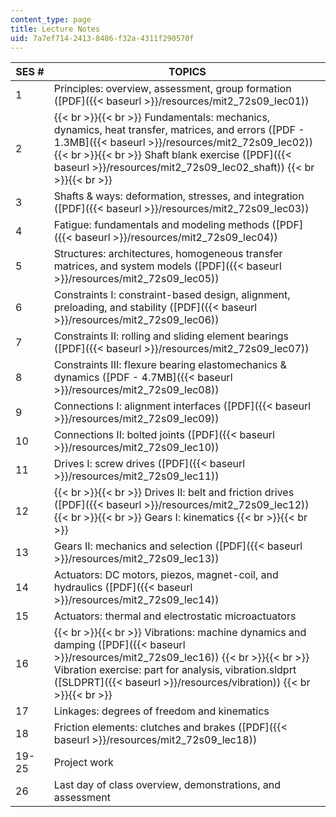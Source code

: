```yaml
---
content_type: page
title: Lecture Notes
uid: 7a7ef714-2413-8486-f32a-4311f290570f
---
```


| SES # | TOPICS |
| --- | --- |
| 1 | Principles: overview, assessment, group formation ([PDF]({{< baseurl >}}/resources/mit2_72s09_lec01)) |
| 2 |  {{< br >}}{{< br >}} Fundamentals: mechanics, dynamics, heat transfer, matrices, and errors ([PDF - 1.3MB]({{< baseurl >}}/resources/mit2_72s09_lec02)) {{< br >}}{{< br >}} Shaft blank exercise ([PDF]({{< baseurl >}}/resources/mit2_72s09_lec02_shaft)) {{< br >}}{{< br >}}  |
| 3 | Shafts & ways: deformation, stresses, and integration ([PDF]({{< baseurl >}}/resources/mit2_72s09_lec03)) |
| 4 | Fatigue: fundamentals and modeling methods ([PDF]({{< baseurl >}}/resources/mit2_72s09_lec04)) |
| 5 | Structures: architectures, homogeneous transfer matrices, and system models ([PDF]({{< baseurl >}}/resources/mit2_72s09_lec05)) |
| 6 | Constraints I: constraint-based design, alignment, preloading, and stability ([PDF]({{< baseurl >}}/resources/mit2_72s09_lec06)) |
| 7 | Constraints II: rolling and sliding element bearings ([PDF]({{< baseurl >}}/resources/mit2_72s09_lec07)) |
| 8 | Constraints III: flexure bearing elastomechanics & dynamics ([PDF - 4.7MB]({{< baseurl >}}/resources/mit2_72s09_lec08)) |
| 9 | Connections I: alignment interfaces ([PDF]({{< baseurl >}}/resources/mit2_72s09_lec09)) |
| 10 | Connections II: bolted joints ([PDF]({{< baseurl >}}/resources/mit2_72s09_lec10)) |
| 11 | Drives I: screw drives ([PDF]({{< baseurl >}}/resources/mit2_72s09_lec11)) |
| 12 |  {{< br >}}{{< br >}} Drives II: belt and friction drives ([PDF]({{< baseurl >}}/resources/mit2_72s09_lec12)) {{< br >}}{{< br >}} Gears I: kinematics {{< br >}}{{< br >}}  |
| 13 | Gears II: mechanics and selection ([PDF]({{< baseurl >}}/resources/mit2_72s09_lec13)) |
| 14 | Actuators: DC motors, piezos, magnet-coil, and hydraulics ([PDF]({{< baseurl >}}/resources/mit2_72s09_lec14)) |
| 15 | Actuators: thermal and electrostatic microactuators |
| 16 |  {{< br >}}{{< br >}} Vibrations: machine dynamics and damping ([PDF]({{< baseurl >}}/resources/mit2_72s09_lec16)) {{< br >}}{{< br >}} Vibration exercise: part for analysis, vibration.sldprt ([SLDPRT]({{< baseurl >}}/resources/vibration)) {{< br >}}{{< br >}}  |
| 17 | Linkages: degrees of freedom and kinematics |
| 18 | Friction elements: clutches and brakes ([PDF]({{< baseurl >}}/resources/mit2_72s09_lec18)) |
| 19-25 | Project work |
| 26 | Last day of class overview, demonstrations, and assessment